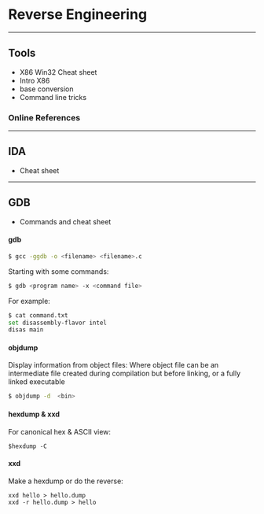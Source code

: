 # Reverse Engineering


-------------

## Tools

- X86 Win32 Cheat sheet
- Intro X86
- base conversion
- Command line tricks

### Online References

[Reverse Engineering, the Book]: http://beginners.re/


----

## IDA

- Cheat sheet


-------------

## GDB

- Commands and cheat sheet



#### gdb
```sh
$ gcc -ggdb -o <filename> <filename>.c

```

Starting with some commands:
```sh
$ gdb <program name> -x <command file>
```

For example:
```sh
$ cat command.txt
set disassembly-flavor intel
disas main
```


#### objdump 

Display information from object files: Where object file can be an intermediate file
created during compilation but before linking, or a fully linked executable

```sh
$ objdump -d  <bin>
```

#### hexdump & xxd

For canonical hex & ASCII view:
```
$hexdump -C 
```

#### xxd 
Make a hexdump or do the reverse:
```
xxd hello > hello.dump
xxd -r hello.dump > hello
```
